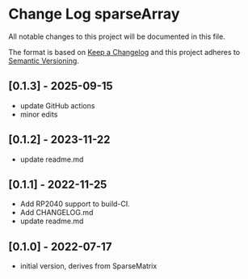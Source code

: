 # Change Log sparseArray

All notable changes to this project will be documented in this file.

The format is based on [Keep a Changelog](http://keepachangelog.com/)
and this project adheres to [Semantic Versioning](http://semver.org/).


## [0.1.3] - 2025-09-15
- update GitHub actions
- minor edits

## [0.1.2] - 2023-11-22
- update readme.md

## [0.1.1] - 2022-11-25
- Add RP2040 support to build-CI.
- Add CHANGELOG.md
- update readme.md

## [0.1.0] - 2022-07-17
- initial version, derives from SparseMatrix

